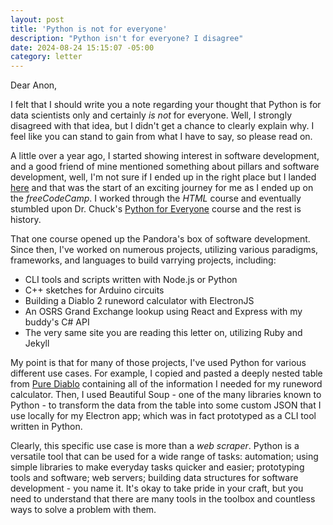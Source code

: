 ```yaml
---
layout: post
title: 'Python is not for everyone'
description: "Python isn't for everyone? I disagree"
date: 2024-08-24 15:15:07 -05:00
category: letter
---
```


Dear Anon,

I felt that I should write you a note regarding your thought that Python is for data scientists only and certainly _is not_ for everyone. Well, I strongly disagreed with that idea, but I didn't get a chance to clearly explain why. I feel like you can stand to gain from what I have to say, so please read on.

A little over a year ago, I started showing interest in software development, and a good friend of mine mentioned something about pillars and software development, well, I'm not sure if I ended up in the right place but I landed [here](https://www.freecodecamp.org/news/the-main-pillars-of-learning-programming-and-why-beginners-should-master-them-e04245c17c56/) and that was the start of an exciting journey for me as I ended up on the _freeCodeCamp_. I worked through the _HTML_ course and eventually stumbled upon Dr. Chuck's [Python for Everyone](https://www.py4e.com/) course and the rest is history.

That one course opened up the Pandora's box of software development. Since then, I've worked on numerous projects, utilizing various paradigms, frameworks, and languages to build varrying projects, including:

- CLI tools and scripts written with Node.js or Python
- C++ sketches for Arduino circuits
- Building a Diablo 2 runeword calculator with ElectronJS
- An OSRS Grand Exchange lookup using React and Express with my buddy's C# API
- The very same site you are reading this letter on, utilizing Ruby and Jekyll

My point is that for many of those projects, I've used Python for various different use cases. For example, I copied and pasted a deeply nested table from [Pure Diablo](https://www.purediablo.com/diablo-2/runewords) containing all of the information I needed for my runeword calculator. Then, I used Beautiful Soup - one of the many libraries known to Python - to transform the data from the table into some custom JSON that I use locally for my Electron app; which was in fact prototyped as a CLI tool written in Python.

Clearly, this specific use case is more than a _web scraper_. Python is a versatile tool that can be used for a wide range of tasks: automation; using simple libraries to make everyday tasks quicker and easier; prototyping tools and software; web servers; building data structures for software development - you name it. It's okay to take pride in your craft, but you need to understand that there are many tools in the toolbox and countless ways to solve a problem with them.
